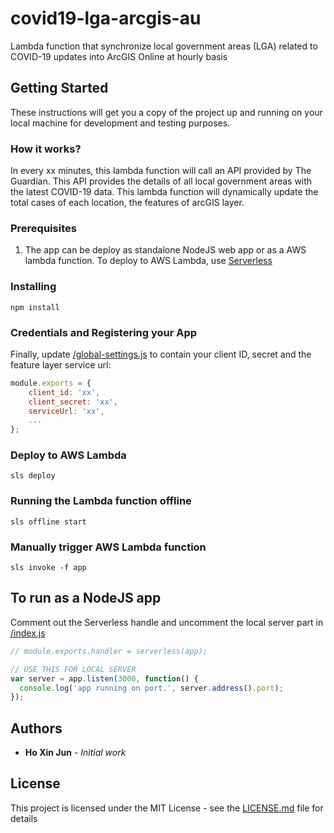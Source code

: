 # covid19-lga-arcgis-au
Lambda function that synchronize local government areas (LGA) related to COVID-19 updates into ArcGIS Online at hourly basis

## Getting Started

These instructions will get you a copy of the project up and running on your local machine for development and testing purposes.

### How it works?

In every xx minutes, this lambda function will call an API provided by The Guardian. This API provides the details of all local government areas with the latest COVID-19 data. This lambda function will dynamically update the total cases of each location, the features of arcGIS layer. 

### Prerequisites

1. The app can be deploy as standalone NodeJS web app or as a AWS lambda function. To deploy to AWS Lambda, use [Serverless](https://serverless.com/)

### Installing

```
npm install
```

### Credentials and Registering your App

Finally, update [/global-settings.js](/global-settings.js) to contain your client ID, secret and the feature layer service url:

```javascript
module.exports = {
    client_id: 'xx',
    client_secret: 'xx',
    serviceUrl: 'xx',
    ...
};
```

### Deploy to AWS Lambda

```
sls deploy
```

### Running the Lambda function offline

```
sls offline start
```

### Manually trigger AWS Lambda function
```
sls invoke -f app
```

## To run as a NodeJS app

Comment out the Serverless handle and uncomment the local server part in [/index.js](/index.js)

```javascript
// module.exports.handler = serverless(app);

// USE THIS FOR LOCAL SERVER
var server = app.listen(3000, function() {
  console.log('app running on port.', server.address().port);
});
```

## Authors

- **Ho Xin Jun** - _Initial work_

## License

This project is licensed under the MIT License - see the [LICENSE.md](LICENSE.md) file for details